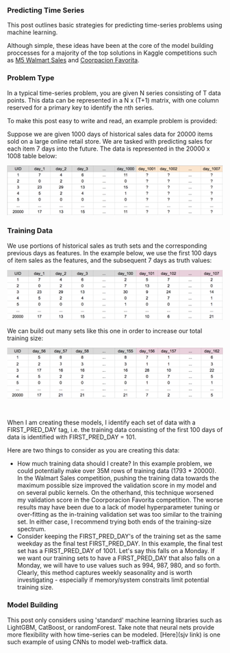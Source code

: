 ### Predicting Time Series
This post outlines basic strategies for predicting time-series problems using machine learning.  
  
Although simple, these ideas have been at the core of the model building proccesses for a majority of the top solutions in Kaggle competitions such as [M5 Walmart Sales](kaggle.com) and [Coorpacion Favorita](kaggle.com).

### Problem Type
In a typical  time-series problem, you are given N series consisting of T data points. This data can be represented in a N x (T+1) matrix, with one column reserved for a primary key to identify the nth series.  
  
To make this post easy to write and read, an example problem is provided:  

Suppose we are given 1000 days of historical sales data for 20000 items sold on a large online retail store. We are tasked with predicting sales for each item 7 days into the future. The data is represented in the 20000 x 1008 table below:

<img src="readme_figures/df_all.png" width=550>

### Training Data

We use portions of historical sales as truth sets and the corresponding previous days as features. In the example below, we use the first 100 days of item sales as the features, and the subsequent 7 days as truth values:  

<img src="readme_figures/df_100.png" width=550>

We can build out many sets like this one in order to increase our total training size:

<img src="readme_figures/df_155.png" width=550>

![]()

When I am creating these models, I identify each set of data with a FIRST\_PRED\_DAY tag, i.e. the training data consisting of the first 100 days of data is identified with FIRST\_PRED\_DAY = 101.  
  
Here are two things to consider as you are creating this data:

* How much training data should I create? In this example problem, we could potentially make over 35M rows of training data (1793 * 20000). In the Walmart Sales competition, pushing the training data towards the maximum possible size improved the validation score in my model and on several public kernels. On the otherhand, this technique worsened my validation score in the Coorporacion Favorita competition. The worse results may have been due to a lack of model hyperparameter tuning or over-fitting as the in-training validation set was too similar to the training set. In either case, I recommend trying both ends of the training-size spectrum.  
* Consider keeping the FIRST\_PRED\_DAY's of the training set as the same weekday as the final test FIRST\_PRED\_DAY. In this example, the final test set has a FIRST\_PRED\_DAY of 1001. Let's say this falls on a Monday. If we want our training sets to have a FIRST\_PRED\_DAY that also falls on a Monday, we will have to use values such as 994, 987, 980, and so forth. Clearly, this method captures weekly seasonality and is worth investigating - especially if memory/system constraits limit potential training size.  

### Model Building
This post only considers using 'standard' machine learning libraries such as LightGBM, CatBoost, or randomForest. Take note that neural nets provide more flexibility with how time-series can be modeled. [Here](sjv link) is one such example of using CNNs to model web-traffick data.  



